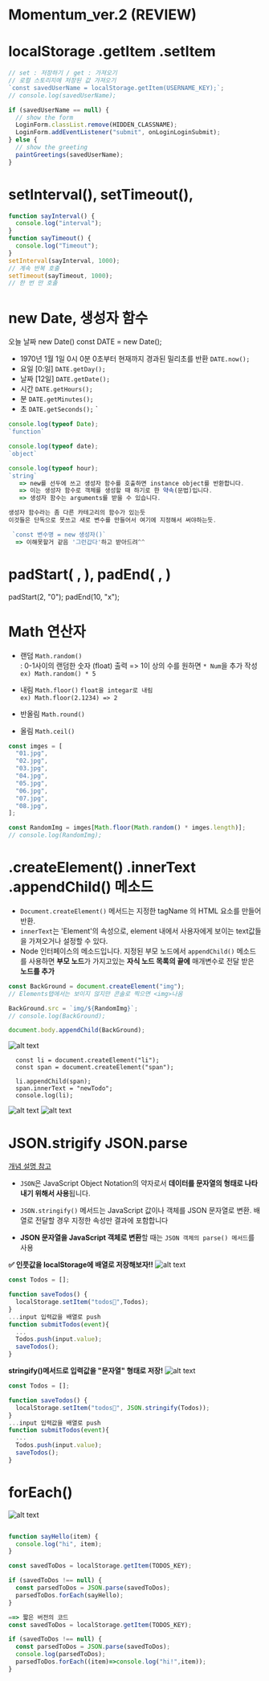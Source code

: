 # Momentum_ver.2 (REVIEW)

# localStorage .getItem .setItem

```js
// set : 저장하기 / get : 가져오기
// 로컬 스토리지에 저장된 값 가져오기
`const savedUserName = localStorage.getItem(USERNAME_KEY);`;
// console.log(savedUserName);

if (savedUserName == null) {
  // show the form
  LoginForm.classList.remove(HIDDEN_CLASSNAME);
  LoginForm.addEventListener("submit", onLoginLoginSubmit);
} else {
  // show the greeting
  paintGreetings(savedUserName);
}
```

# setInterval(), setTimeout(),

```js
function sayInterval() {
  console.log("interval");
}
function sayTimeout() {
  console.log("Timeout");
}
setInterval(sayInterval, 1000);
// 계속 반복 호출
setTimeout(sayTimeout, 1000);
// 한 번 만 호출
```

# new Date, 생성자 함수

오늘 날짜 new Date()
const DATE = new Date();

- 1970년 1월 1일 0시 0분 0초부터 현재까지 경과된 밀리초를 반환
  `DATE.now();`
- 요일 [0:일]
  `DATE.getDay();`
- 날짜 [12일]
  `DATE.getDate();`
- 시간
  `DATE.getHours();`
- 분
  `DATE.getMinutes();`
- 초
  `DATE.getSeconds();`
  `

```js
console.log(typeof Date);
`function`

console.log(typeof date);
`object`

console.log(typeof hour);
`string`
   => new를 선두에 쓰고 생성자 함수를 호출하면 instance object를 반환합니다.
   => 이는 생성자 함수로 객체를 생성할 때 하기로 한 약속(문법)입니다.
   => 생성자 함수는 arguments를 받을 수 있습니다.

생성자 함수라는 좀 다른 카테고리의 함수가 있는듯
이것들은 단독으로 못쓰고 새로 변수를 만들어서 여기에 지정해서 써야하는듯.

 `const 변수명 = new 생성자()`
  => 이해못할거 같음 '그런갑다'하고 받아드려^^
```

# padStart( , ), padEnd( , )

padStart(2, "0");
padEnd(10, "x");

# Math 연산자

- 랜덤 `Math.random()` <br>
  : 0-1사이의 랜덤한 숫자 (float) 출력 => 1이 상의 수를 원하면 `* Num`을 추가 작성 <br>
  `ex) Math.random() * 5`
- 내림 `Math.floor()`
  `float을 integar로 내림 `<br>
  `ex) Math.floor(2.1234) => 2`
- 반올림 `Math.round()`

- 올림 `Math.ceil()`

```js
const imges = [
  "01.jpg",
  "02.jpg",
  "03.jpg",
  "04.jpg",
  "05.jpg",
  "06.jpg",
  "07.jpg",
  "08.jpg",
];

const RandomImg = imges[Math.floor(Math.random() * imges.length)];
// console.log(RandomImg);
```

# .createElement() .innerText .appendChild() 메소드

- `Document.createElement()` 메서드는 지정한 tagName 의 HTML 요소를 만들어 반환.
- `innerText`는 'Element'의 속성으로, element 내에서 사용자에게 보이는 text값들을 가져오거나 설정할 수 있다.
- Node 인터페이스의 메소드입니다. 지정된 부모 노드에서 `appendChild()` 메소드를 사용하면 **부모 노드**가 가지고있는 **자식 노드 목록의 끝에** 매개변수로 전달 받은 **노드를 추가**

```js
const BackGround = document.createElement("img");
// Elements탭에서는 보이지 않지만 콘솔로 찍으면 <img>나옴

BackGround.src = `img/${RandomImg}`;
// console.log(BackGround);

document.body.appendChild(BackGround);
```

![alt text](./img/image-3.png)

```Js
  const li = document.createElement("li");
  const span = document.createElement("span");

  li.appendChild(span);
  span.innerText = "newTodo";
  console.log(li);
```

![alt text](./img/image-4.png)
![alt text](./img/image-2.png)

# JSON.strigify JSON.parse
[개념 설명 참고](https://www.daleseo.com/js-json/)

- `JSON`은 JavaScript Object Notation의 약자로서 **데이터를 문자열의 형태로 나타내기 위해서 사용**됩니다.

- `JSON.stringify()` 메서드는 JavaScript 값이나 객체를 JSON 문자열로 변환. 배열로 전달할 경우 지정한 속성만 결과에 포함합니다
- **JSON 문자열을 JavaScript 객체로 변환**할 때는 `JSON 객체의 parse() 메서드`를 사용


**✅ 인풋값을 localStorage에 배열로 저장해보자!!**
![alt text](./img/image6.png)

```js
const Todos = [];

function saveTodos() {
  localStorage.setItem("todos📝",Todos);
}
...input 입력값을 배열로 push
function submitTodos(event){
  ...
  Todos.push(input.value);
  saveTodos();
}
```

**stringify()메서드로 입력값을 "문자열" 형태로 저장!**
![alt text](./img/image5.png)
```js
const Todos = [];

function saveTodos() {
  localStorage.setItem("todos📝", JSON.stringify(Todos));
}
...input 입력값을 배열로 push
function submitTodos(event){
  ...
  Todos.push(input.value);
  saveTodos();
}
```
# forEach()
![alt text](./img/image7.png)
```js

function sayHello(item) {
  console.log("hi", item);
}

const savedToDos = localStorage.getItem(TODOS_KEY);

if (savedToDos !== null) {
  const parsedToDos = JSON.parse(savedToDos);
  parsedToDos.forEach(sayHello);
}

==> 짧은 버전의 코드 
const savedToDos = localStorage.getItem(TODOS_KEY);

if (savedToDos !== null) {
  const parsedToDos = JSON.parse(savedToDos);
  console.log(parsedToDos);
  parsedToDos.forEach((item)=>console.log("hi!",item));
}

```
